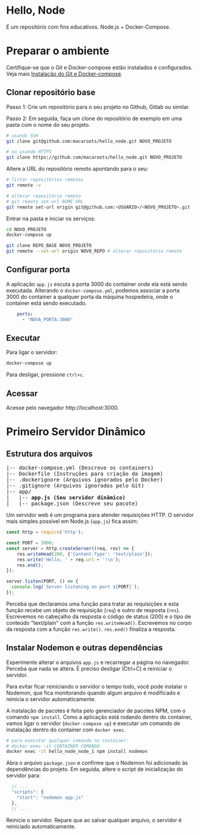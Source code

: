 # Hello, Node
É um repositório com fins educativos. Node.js + Docker-Compose.

# Preparar o ambiente
Certifique-se que o Git e Docker-compose estão instalados e configurados. Veja mais [Instalação do Git e Docker-compose](/docs/INSTALACOES.md).

## Clonar repositório base
Passo 1: Crie um repositório para o seu projeto no Github, Gitlab ou similar.

Passo 2: Em seguida, faça um clone do repositório de exemplo em uma pasta com o nome do seu projeto.
```sh
# usando SSH
git clone git@github.com:macaroots/hello_node.git NOVO_PROJETO

# ou usando HTTPS
git clone https://github.com/macaroots/hello_node.git NOVO_PROJETO
```

Altere a URL do repositório remoto apontando para o seu:
```sh
# listar repositórios remotos
git remote -v

# alterar repositório remoto
# git remote set-url NOME URL
git remote set-url origin git@github.com:<USUARIO>/<NOVO_PROJETO>.git
```

Entrar na pasta e iniciar os serviços:
```sh
cd NOVO_PROJETO
docker-compose up
```
```sh
git clone REPO_BASE NOVO_PROJETO
git remote --set-url origin NOVO_REPO # alterar repositório remoto
```

## Configurar porta
A aplicação `app.js` escuta a porta 3000 do container onde ela está sendo executada. Alterando o `docker-compose.yml`, podemos associar a porta 3000 do container a qualquer porta da máquina hospedeira, onde o container está sendo executado.
```yml
    ports:
      - "NOVA_PORTA:3000"
```

## Executar
Para ligar o servidor:
```sh
docker-compose up
```
Para desligar, pressione `ctrl+c`.

## Acessar
Acesse pelo navegador http://localhost:3000.

# Primeiro Servidor Dinâmico
## Estrutura dos arquivos
<pre>
|-- docker-compose.yml (Descreve os containers)
|-- Dockerfile (Instruções para criação da imagem)
|-- .dockerignore (Arquivos ignorados pelo Docker)
|-- .gitignore (Arquivos ignorados pelo Git)
|-- app/
|   |-- <b>app.js (Seu servidor dinâmico)</b>
|   |-- package.json (Descreve seu pacote)
</pre>

Um servidor web é um programa para atender requisições HTTP. O servidor mais simples possível em Node.js (`app.js`) fica assim:
```js
const http = require('http');

const PORT = 3000;
const server = http.createServer((req, res) => {
    res.writeHead(200, {'Content-Type': 'text/plain'});
    res.write('Hello, ' + req.url + '!\n');
    res.end();
});

server.listen(PORT, () => {
  console.log(`Server listening on port ${PORT}`);
});
```
Perceba que declaramos uma função para tratar as requisições e esta função recebe um objeto de requisição (`req`) e outro de resposta (`res`). Escrevemos no cabeçalho da resposta o código de status (200) e o tipo de conteúdo "text/plain" com a função `res.writeHead()`. Escrevemos no corpo da resposta com a função `res.write()`. `res.end()` finaliza a resposta.

## Instalar Nodemon e outras dependências

Experimente alterar o arquivos `app.js` e recarregar a página no navegador. Perceba que nada se altera. É preciso desligar (Ctrl+C) e reiniciar o servidor.

Para evitar ficar reiniciando o servidor o tempo todo, você pode instalar o Nodemon, que fica monitorando quando algum arquivo é modificado e reinicia o servidor automaticamente.

A instalação de pacotes é feita pelo gerenciador de pacotes NPM, com o comando `npm install`. Como a aplicação está rodando dentro do container, vamos ligar o servidor (`docker-compose up`) e executar um comando de instalação dentro do container com `docker exec`. 
```sh
# para executar qualquer comando no container:
# docker exec -it CONTAINER COMANDO
docker exec -it hello_node_node_1 npm install nodemon
```

Abra o arquivo `package.json` e confirme que o Nodemon foi adicionado às dependências do projeto. Em seguida, altere o script de inicialização do servidor para:
```js
  // ...
  "scripts": {
    "start": "nodemon app.js"
  },
  // ...
```

Reinicie o servidor. Repare que ao salvar qualquer arquivo, o servidor é reiniciado automaticamente.